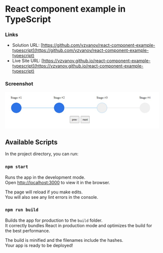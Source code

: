 # React component example in TypeScript

### Links

- Solution URL: [https://github.com/vzvanov/react-component-example-typescript](https://github.com/vzvanov/react-component-example-typescript)
- Live Site URL: [https://vzvanov.github.io/react-component-example-typescript](https://vzvanov.github.io/react-component-example-typescript)

### Screenshot

![progress-bar](/images/screenshot.jpg "progress-bar")

## Available Scripts

In the project directory, you can run:

### `npm start`

Runs the app in the development mode.\
Open [http://localhost:3000](http://localhost:3000) to view it in the browser.

The page will reload if you make edits.\
You will also see any lint errors in the console.

### `npm run build`

Builds the app for production to the `build` folder.\
It correctly bundles React in production mode and optimizes the build for the best performance.

The build is minified and the filenames include the hashes.\
Your app is ready to be deployed!


